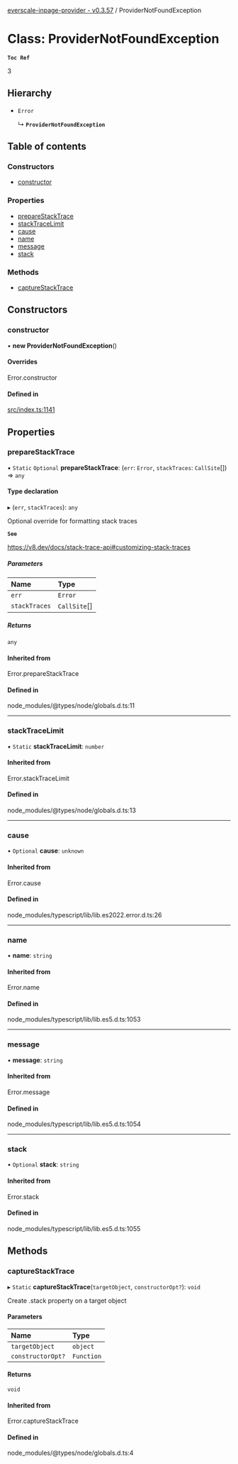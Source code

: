 [everscale-inpage-provider - v0.3.57](../README.md) / ProviderNotFoundException

# Class: ProviderNotFoundException

**`Toc Ref`**

3

## Hierarchy

- `Error`

  ↳ **`ProviderNotFoundException`**

## Table of contents

### Constructors

- [constructor](ProviderNotFoundException.md#constructor)

### Properties

- [prepareStackTrace](ProviderNotFoundException.md#preparestacktrace)
- [stackTraceLimit](ProviderNotFoundException.md#stacktracelimit)
- [cause](ProviderNotFoundException.md#cause)
- [name](ProviderNotFoundException.md#name)
- [message](ProviderNotFoundException.md#message)
- [stack](ProviderNotFoundException.md#stack)

### Methods

- [captureStackTrace](ProviderNotFoundException.md#capturestacktrace)

## Constructors

### constructor

• **new ProviderNotFoundException**()

#### Overrides

Error.constructor

#### Defined in

[src/index.ts:1141](https://github.com/Broxus/everscale-inpage-provider/blob/14e397c/src/index.ts#L1141)

## Properties

### prepareStackTrace

▪ `Static` `Optional` **prepareStackTrace**: (`err`: `Error`, `stackTraces`: `CallSite`[]) => `any`

#### Type declaration

▸ (`err`, `stackTraces`): `any`

Optional override for formatting stack traces

**`See`**

https://v8.dev/docs/stack-trace-api#customizing-stack-traces

##### Parameters

| Name          | Type         |
| :------------ | :----------- |
| `err`         | `Error`      |
| `stackTraces` | `CallSite`[] |

##### Returns

`any`

#### Inherited from

Error.prepareStackTrace

#### Defined in

node_modules/@types/node/globals.d.ts:11

---

### stackTraceLimit

▪ `Static` **stackTraceLimit**: `number`

#### Inherited from

Error.stackTraceLimit

#### Defined in

node_modules/@types/node/globals.d.ts:13

---

### cause

• `Optional` **cause**: `unknown`

#### Inherited from

Error.cause

#### Defined in

node_modules/typescript/lib/lib.es2022.error.d.ts:26

---

### name

• **name**: `string`

#### Inherited from

Error.name

#### Defined in

node_modules/typescript/lib/lib.es5.d.ts:1053

---

### message

• **message**: `string`

#### Inherited from

Error.message

#### Defined in

node_modules/typescript/lib/lib.es5.d.ts:1054

---

### stack

• `Optional` **stack**: `string`

#### Inherited from

Error.stack

#### Defined in

node_modules/typescript/lib/lib.es5.d.ts:1055

## Methods

### captureStackTrace

▸ `Static` **captureStackTrace**(`targetObject`, `constructorOpt?`): `void`

Create .stack property on a target object

#### Parameters

| Name              | Type       |
| :---------------- | :--------- |
| `targetObject`    | `object`   |
| `constructorOpt?` | `Function` |

#### Returns

`void`

#### Inherited from

Error.captureStackTrace

#### Defined in

node_modules/@types/node/globals.d.ts:4
